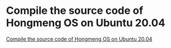 # Compile the source code of Hongmeng OS on Ubuntu 20.04
[Compile the source code of Hongmeng OS on Ubuntu 20.04](https://aiwithcloud.com/2022/09/19/compile_the_source_code_of_hongmeng_os_on_ubuntu_20-04/)